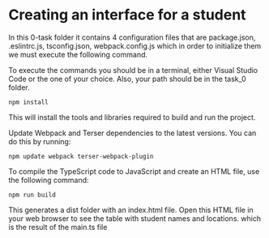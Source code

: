 # Creating an interface for a student

In this 0-task folder it contains 4 configuration files that are package.json, .eslintrc.js, tsconfig.json, webpack.config.js which in order to initialize them we must execute the following command.

To execute the commands you should be in a terminal, either Visual Studio Code or the one of your choice. Also, your path should be in the task_0 folder.

```
npm install
```
This will install the tools and libraries required to build and run the project.

Update Webpack and Terser dependencies to the latest versions. You can do this by running:
```
npm update webpack terser-webpack-plugin
```

To compile the TypeScript code to JavaScript and create an HTML file, use the following command:
```
npm run build
```

This generates a dist folder with an index.html file. Open this HTML file in your web browser to see the table with student names and locations. which is the result of the main.ts file
